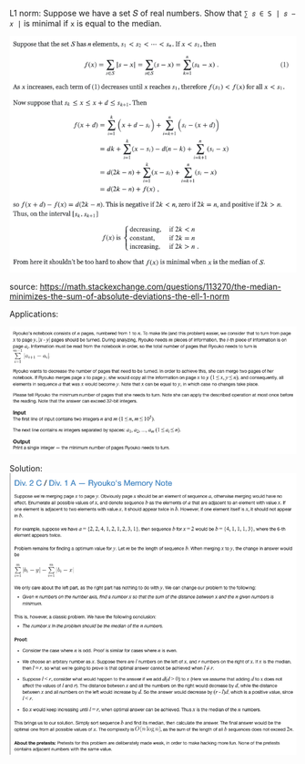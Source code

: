L1 norm: Suppose we have a set 𝑆 of real numbers. Show that `∑ 𝑠 ∈ S | 𝑠 − 𝑥 |` is minimal if `x` is equal to the median.

![](images/median_1.png)

source: https://math.stackexchange.com/questions/113270/the-median-minimizes-the-sum-of-absolute-deviations-the-ell-1-norm

Applications:

![](images/median_3.png)

Solution:
![](images/median_2.png)
